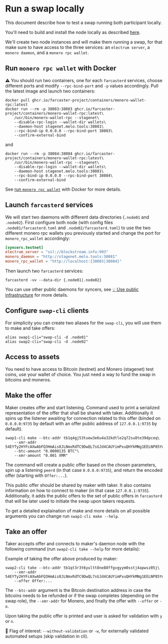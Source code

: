 # Run a swap locally

This document describe how to test a swap running both participant locally.

You'll need to build and install the node locally as described [here](../README.md#locally).

We'll create two node instances and will make them running a swap, for that make sure to have access to the three services: an `electrum server`, a `monero daemon`, and a `monero rpc wallet`.

## Run `monero rpc wallet` with Docker

:warning: You should run two containers, one for each `farcasterd` services, choose different ports and modify `--rpc-bind-port` and `-p` values accordingly. Pull the latest image and launch two containers:

```
docker pull ghcr.io/farcaster-project/containers/monero-wallet-rpc:latest
docker run --rm -p 38083:38083 ghcr.io/farcaster-project/containers/monero-wallet-rpc:latest\
    /usr/bin/monero-wallet-rpc --stagenet\
    --disable-rpc-login --wallet-dir wallets\
    --daemon-host stagenet.melo.tools:38081\
    --rpc-bind-ip 0.0.0.0 --rpc-bind-port 38083\
    --confirm-external-bind
```

and

```
docker run --rm -p 38084:38084 ghcr.io/farcaster-project/containers/monero-wallet-rpc:latest\
    /usr/bin/monero-wallet-rpc --stagenet\
    --disable-rpc-login --wallet-dir wallets\
    --daemon-host stagenet.melo.tools:38081\
    --rpc-bind-ip 0.0.0.0 --rpc-bind-port 38084\
    --confirm-external-bind
```

See [run `monero rpc wallet`](./docker-stack.md#run-monero-rpc-wallet) with Docker for more details.

## Launch `farcasterd` services

We will start two daemons with different data directories (`.node01` and `.node02`). First configure both node (with config files `.node01/farcasterd.toml` and `.node02/farcasterd.toml`) to use the two different monero rpc wallets you previously started and change the port for `monero_rpc_wallet` accordingly:

```toml
[syncers.testnet]
electrum_server = "ssl://blockstream.info:993"
monero_daemon = "http://stagenet.melo.tools:38081"
monero_rpc_wallet = "http://localhost:{38083|38084}"
```

Then launch two `farcasterd` services:

```
farcasterd -vv --data-dir {.node01|.node02}
```

You can use other public daemons for syncers, see [:bulb: Use public infrastructure](../README.md#bulb-use-public-infrastructure) for more details.

## Configure `swap-cli` clients

For simplicity you can create two aliases for the `swap-cli`, you will use them to make and take offers:

```
alias swap1-cli="swap-cli -d .node01"
alias swap2-cli="swap-cli -d .node02"
```

## Access to assets

You need to have access to Bitcoin (testnet) and Monero (stagenet) test coins, use your wallet of choice. You just need a way to fund the swap in bitcoins and moneros.

## Make the offer

Maker creates offer and start listening. Command used to print a serialized representation of the offer that shall be shared with taker. Additionally it spins up the listener awaiting for connection related to this offer (binded on `0.0.0.0:9735` by default with an offer public address of `127.0.0.1:9735` by default).

```
swap1-cli make --btc-addr tb1q4gj53tuew3e6u4a32kdtle2q72su8te39dpceq\
    --xmr-addr 54EYTy2HYFcAXwAbFQ3HmAis8JLNmxRdTC9DwQL7sGJd4CAUYimPxuQHYkMNg1EELNP85YqFwqraLd4ovz6UeeekFLoCKiu\
    --btc-amount "0.0000135 BTC"\
    --xmr-amount "0.001 XMR"
```

The command will create a public offer based on the chosen parameters, spin up a listening `peerd` (in that case `0.0.0.0:9735`), and return the encoded offer (starting with `Offer:...`).

This public offer should be shared by maker with taker. It also contains information on how to connect to maker (in that case `127.0.0.1:9735`). Additionally, it adds the public offers to the set of public offers in `farcasterd` that will be later used to initiate the swap upon takers requests.

To get a detailed explaination of make and more details on all possible arguments you can change run `swap1-cli make --help`.

## Take an offer

Taker accepts offer and connects to maker's daemon node with the following command (run `swap2-cli take --help` for more details):

Example of taking the offer above produced by maker:

```
swap2-cli take --btc-addr tb1qt3r3t6yultt8ne88ffgvgyym0sstj4apwsz05j\
    --xmr-addr 54EYTy2HYFcAXwAbFQ3HmAis8JLNmxRdTC9DwQL7sGJd4CAUYimPxuQHYkMNg1EELNP85YqFwqraLd4ovz6UeeekFLoCKiu\
    --offer Offer:...
```

The `--btc-addr` argument is the Bitcoin destination address in case the bitcoins needs to be refunded or if the swap completes (depending on the swap role), the `--xmr-addr` for Monero, and finally the offer with `--offer` or `-o`.

Upon taking the public offer is printed and user is asked for validation with `y` or `n`.

:mag_right: Flag of interest: `--without-validation` or `-w`, for externally validated automated setups (skip validation in cli).
